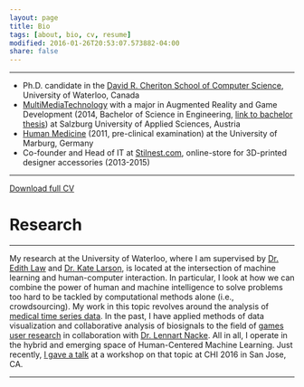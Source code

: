 ```yaml
---
layout: page
title: Bio
tags: [about, bio, cv, resume]
modified: 2016-01-26T20:53:07.573882-04:00
share: false
---
```


---

* Ph.D. candidate in the <a href="https://cs.uwaterloo.ca/" target="_blank">David R. Cheriton School of Computer Science</a>, University of Waterloo, Canada
* <a href="https://multimediatechnology.at/" target="_blank">MultiMediaTechnology</a> with a major in Augmented Reality and Game Development (2014, Bachelor of Science in Engineering, <a href="{{ site.url }}/publications/schaekermann_bachelorsthesis_2014.pdf" target="_blank">link to bachelor thesis</a>) at Salzburg University of Applied Sciences, Austria
* <a href="https://www.uni-marburg.de/fb20" target="_blank">Human Medicine</a> (2011, pre-clinical examination) at the University of Marburg, Germany
* Co-founder and Head of IT at <a href="https://stilnest.com/en/" target="_blank">Stilnest.com</a>, online-store for 3D-printed designer accessories (2013-2015)

-------

<a href="{{ site.url }}/downloads/cv_resume_mike_schaekermann.pdf" target="_blank" class="btn pull-right">Download full CV</a>

# Research

---

My research at the University of Waterloo, where I am supervised by <a href="http://edithlaw.ca/" target="_blank">Dr. Edith Law</a> and <a href="https://cs.uwaterloo.ca/~klarson/" target="_blank">Dr. Kate Larson</a>, is located at the intersection of machine learning and human-computer interaction. In particular, I look at how we can combine the power of human and machine intelligence to solve problems too hard to be tackled by computational methods alone (i.e., crowdsourcing). My work in this topic revolves around the analysis of [medical time series data]({{site.url}}/projects/#crowdeeg). In the past, I have applied methods of data visualization and collaborative analysis of biosignals to the field of [games user research]({{site.url}}/projects/#collaborative-biosignal-and-gameplay-analysis) in collaboration with <a href="http://www.acagamic.com/" target="_blank">Dr. Lennart Nacke</a>. All in all, I operate in the hybrid and emerging space of Human-Centered Machine Learning. Just recently, [I gave a talk]({{site.url}}/presentations/#chi2016-resolvable-vs-irresolvable-ambiguity) at a workshop on that topic at CHI 2016 in San Jose, CA.

---